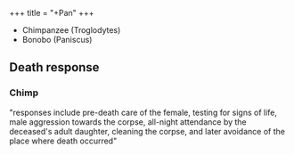 +++
title = "+Pan"
+++

- Chimpanzee (Troglodytes)
- Bonobo (Paniscus)


## Death response
### Chimp
"responses include pre-death care of the female, testing for signs of life, male aggression towards the corpse, all-night attendance by the deceased's adult daughter, cleaning the corpse, and later avoidance of the place where death occurred"